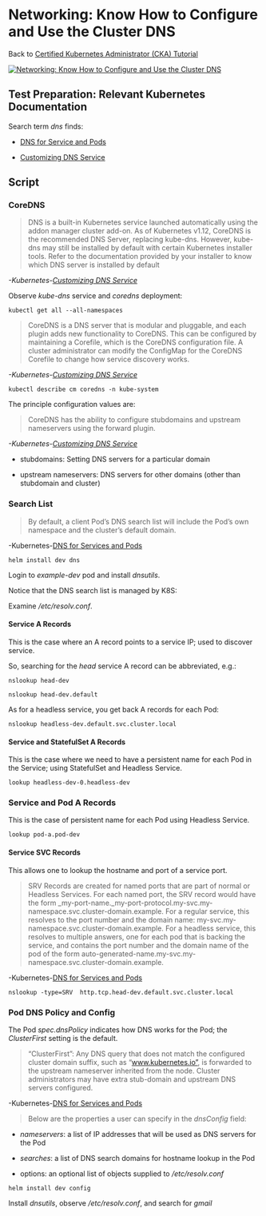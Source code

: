 # Networking: Know How to Configure and Use the Cluster DNS

Back to [Certified Kubernetes Administrator (CKA) Tutorial](https://github.com/larkintuckerllc/k8s-cka-tutorial)

[![Networking: Know How to Configure and Use the Cluster DNS](http://img.youtube.com/vi/v9zhyPzYT7E/0.jpg)](https://youtu.be/v9zhyPzYT7E)

## Test Preparation: Relevant Kubernetes Documentation

Search term *dns* finds:

* [DNS for Service and Pods](https://kubernetes.io/docs/concepts/services-networking/dns-pod-service/)

* [Customizing DNS Service](https://github.com/larkintuckerllc/k8s-cka-tutorial/tree/master/18-configure-and-use-cluster-dns)

## Script

### CoreDNS

> DNS is a built-in Kubernetes service launched automatically using the addon manager cluster add-on.
> As of Kubernetes v1.12, CoreDNS is the recommended DNS Server, replacing kube-dns. However, kube-dns may still be installed by default with certain Kubernetes installer tools. Refer to the documentation provided by your installer to know which DNS server is installed by default

*-Kubernetes-[Customizing DNS Service](https://kubernetes.io/docs/tasks/administer-cluster/dns-custom-nameservers/)*

Observe *kube-dns* service and *coredns* deployment:

```plaintext
kubectl get all --all-namespaces
```

> CoreDNS is a DNS server that is modular and pluggable, and each plugin adds new functionality to CoreDNS. This can be configured by maintaining a Corefile, which is the CoreDNS configuration file. A cluster administrator can modify the ConfigMap for the CoreDNS Corefile to change how service discovery works.

*-Kubernetes-[Customizing DNS Service](https://kubernetes.io/docs/tasks/administer-cluster/dns-custom-nameservers/)*

```plaintext
kubectl describe cm coredns -n kube-system
```

The principle configuration values are:

> CoreDNS has the ability to configure stubdomains and upstream nameservers using the forward plugin.

*-Kubernetes-[Customizing DNS Service](https://kubernetes.io/docs/tasks/administer-cluster/dns-custom-nameservers/)*

* stubdomains: Setting DNS servers for a particular domain

* upstream nameservers: DNS servers for other domains (other than stubdomain and cluster)

### Search List

 > By default, a client Pod’s DNS search list will include the Pod’s own namespace and the cluster’s default domain.

-Kubernetes-[DNS for Services and Pods](https://kubernetes.io/docs/concepts/services-networking/dns-pod-service)

```plaintext
helm install dev dns
```

Login to *example-dev* pod and install *dnsutils*.

Notice that the DNS search list is managed by K8S:

Examine */etc/resolv.conf*.

#### Service A Records

This is the case where an A record points to a service IP; used to discover service.

So, searching for the *head* service A record can be abbreviated, e.g.:

```plaintext
nslookup head-dev

nslookup head-dev.default
```

As for a headless service, you get back A records for each Pod:

```plaintext
nslookup headless-dev.default.svc.cluster.local
```

#### Service and StatefulSet A Records

This is the case where we need to have a persistent name for each Pod in the Service; using StatefulSet and Headless Service.

```plaintext
lookup headless-dev-0.headless-dev
```

### Service and Pod A Records

This is the case of persistent name for each Pod using Headless Service.

```plaintext
lookup pod-a.pod-dev
```

#### Service SVC Records

This allows one to lookup the hostname and port of a service port.

> SRV Records are created for named ports that are part of normal or Headless Services. For each named port, the SRV record would have the form _my-port-name._my-port-protocol.my-svc.my-namespace.svc.cluster-domain.example. For a regular service, this resolves to the port number and the domain name: my-svc.my-namespace.svc.cluster-domain.example. For a headless service, this resolves to multiple answers, one for each pod that is backing the service, and contains the port number and the domain name of the pod of the form auto-generated-name.my-svc.my-namespace.svc.cluster-domain.example.

-Kubernetes-[DNS for Services and Pods](https://kubernetes.io/docs/concepts/services-networking/dns-pod-service)

```plaintext
nslookup -type=SRV  http.tcp.head-dev.default.svc.cluster.local
```

### Pod DNS Policy and Config

The Pod *spec.dnsPolicy* indicates how DNS works for the Pod; the *ClusterFirst* setting is the default.

> “ClusterFirst”: Any DNS query that does not match the configured cluster domain suffix, such as “www.kubernetes.io”, is forwarded to the upstream nameserver inherited from the node. Cluster administrators may have extra stub-domain and upstream DNS servers configured.

-Kubernetes-[DNS for Services and Pods](https://kubernetes.io/docs/concepts/services-networking/dns-pod-service)

> Below are the properties a user can specify in the *dnsConfig* field:

* *nameservers*: a list of IP addresses that will be used as DNS servers for the Pod

* *searches*: a list of DNS search domains for hostname lookup in the Pod

* options: an optional list of objects supplied to */etc/resolv.conf*

```plaintext
helm install dev config
```

Install *dnsutils*, observe */etc/resolv.conf*, and search for *gmail*
